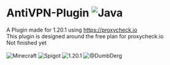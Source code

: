 # AntiVPN-Plugin ![Java](https://img.shields.io/badge/java-%23ED8B00.svg?style=for-the-badge&logo=openjdk&logoColor=white)
A Plugin made for 1.20.1 using https://proxycheck.io <br>
This plugin is designed around the free plan for proxycheck.io <br>
Not finished yet <br>
<br>
![Minecraft](https://img.shields.io/badge/Minecraft%20-235c29) ![Spigot](https://img.shields.io/badge/Spigot%20-312AC8) ![1.20.1](https://img.shields.io/badge/1.20.1%20-312AC8)  ![@DumbDerg](https://img.shields.io/badge/@DumbDerg%20-A384CF)
